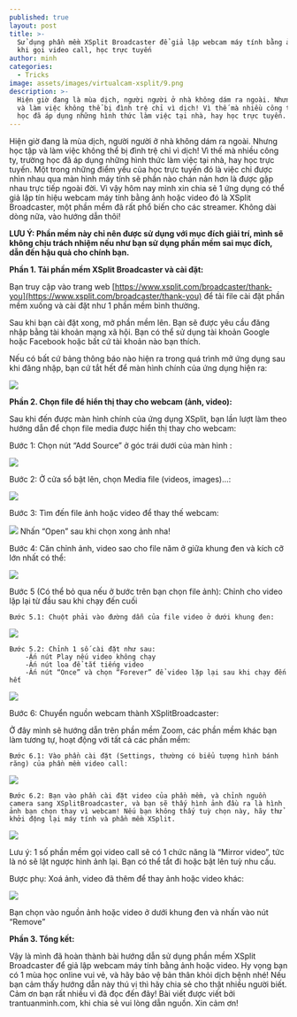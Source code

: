 ```yaml
---
published: true
layout: post
title: >-
  Sử dụng phần mềm XSplit Broadcaster để giả lập webcam máy tính bằng ảnh/video
  khi gọi video call, học trực tuyến
author: minh
categories:
  - Tricks
image: assets/images/virtualcam-xsplit/9.png
description: >-
  Hiện giờ đang là mùa dịch, người người ở nhà không dám ra ngoài. Nhưng học tập
  và làm việc không thể bị đình trệ chỉ vì dịch! Vì thế mà nhiều công ty, trường
  học đã áp dụng những hình thức làm việc tại nhà, hay học trực tuyến.
---
```

Hiện giờ đang là mùa dịch, người người ở nhà không dám ra ngoài. Nhưng học tập và làm việc không thể bị đình trệ chỉ vì dịch! Vì thế mà nhiều công ty, trường học đã áp dụng những hình thức làm việc tại nhà, hay học trực tuyến. Một trong những điểm yếu của học trực tuyến đó là việc chỉ được nhìn nhau qua màn hình máy tính sẽ phần nào chán nản hơn là được gặp nhau trực tiếp ngoài đời. Vì vậy hôm nay mình xin chia sẻ 1 ứng dụng có thể giả lập tín hiệu webcam máy tính bằng ảnh hoặc video đó là XSplit Broadcaster, một phần mềm đã rất phổ biến cho các streamer. Không dài dòng nữa, vào hướng dẫn thôi!

**LƯU Ý: Phần mềm này chỉ nên được sử dụng với mục đích giải trí, mình sẽ không chịu trách nhiệm nếu như bạn sử dụng phần mềm sai mục đích, dẫn đến hậu quả cho chính bạn.**

**Phần 1. Tải phần mềm XSplit Broadcaster và cài đặt:**

Bạn truy cập vào trang web [https://www.xsplit.com/broadcaster/thank-you](https://www.xsplit.com/broadcaster/thank-you) để tải file cài đặt phần mềm xuống và cài đặt như 1 phần mềm bình thường.

Sau khi bạn cài đặt xong, mở phần mềm lên. Bạn sẽ được yêu cầu đăng nhập bằng tài khoản mạng xã hội. Bạn có thể sử dụng tài khoản Google hoặc Facebook hoặc bất cứ tài khoản nào bạn thích.

Nếu có bất cứ bảng thông báo nào hiện ra trong quá trình mở ứng dụng sau khi đăng nhập, bạn cứ tắt hết để màn hình chính của ứng dụng hiện ra:

![]({{site.baseurl}}/assets/images/virtualcam-xsplit/1.png)

**Phần 2. Chọn file để hiển thị thay cho webcam (ảnh, video):**

Sau khi đến được màn hình chính của ứng dụng XSplit, bạn lần lượt làm theo hướng dẫn để chọn file media được hiển thị thay cho webcam:

Bước 1: Chọn nút “Add Source” ở góc trái dưới của màn hình :

![]({{site.baseurl}}/assets/images/virtualcam-xsplit/2.png)

Bước 2: Ở cửa sổ bật lên, chọn Media file (videos, images)…:

![]({{site.baseurl}}/assets/images/virtualcam-xsplit/3.png)

Bước 3: Tìm đến file ảnh hoặc video để thay thế webcam:

![]({{site.baseurl}}/assets/images/virtualcam-xsplit/4.png)
Nhấn “Open” sau khi chọn xong ảnh nha!

Bước 4: Căn chỉnh ảnh, video sao cho file năm ở giữa khung đen và kích cỡ lớn nhất có thể:

![]({{site.baseurl}}/assets/images/virtualcam-xsplit/5.png)

Bước 5 (Có thể bỏ qua nếu ở bước trên bạn chọn file ảnh): Chỉnh cho video lặp lại từ đầu sau khi chạy đến cuối

	Bước 5.1: Chuột phải vào đường dẫn của file video ở dưới khung đen:
    
![]({{site.baseurl}}/assets/images/virtualcam-xsplit/6.png)

	Bước 5.2: Chỉnh 1 số cài đặt như sau:
		-Ấn nút Play nếu video không chạy
		-Ấn nút loa để tắt tiếng video
		-Ấn nút “Once” và chọn “Forever” để video lặp lại sau khi chạy đến hết
        
![]({{site.baseurl}}/assets/images/virtualcam-xsplit/7.png)

Bước 6: Chuyển nguồn webcam thành XSplitBroadcaster:

Ở đây mình sẽ hướng dẫn trên phần mềm Zoom, các phần mềm khác bạn làm tương tự, hoạt động với tất cả các phần mềm:

	Bước 6.1: Vào phần cài đặt (Settings, thường có biểu tượng hình bánh răng) của phần mềm video call:

![]({{site.baseurl}}/assets/images/virtualcam-xsplit/8.png)

	Bước 6.2: Bạn vào phần cài đặt video của phần mềm, và chỉnh nguồn camera sang XSplitBroadcaster, và bạn sẽ thấy hình ảnh đầu ra là hình ảnh bạn chọn thay vì webcam! Nếu bạn không thấy tuỳ chọn này, hãy thử khởi động lại máy tính và phần mềm XSplit.

![]({{site.baseurl}}/assets/images/virtualcam-xsplit/9.png)

Lưu ý: 1 số phần mềm gọi video call sẽ có 1 chức năng là “Mirror video”, tức là nó sẽ lật ngược hình ảnh lại. Bạn có thể tắt đi hoặc bật lên tuỳ nhu cầu.

Bược phụ: Xoá ảnh, video đã thêm để thay ảnh hoặc video khác:

![]({{site.baseurl}}/assets/images/virtualcam-xsplit/10.png)

Bạn chọn vào nguồn ảnh hoặc video ở dưới khung đen và nhấn vào nút “Remove”

**Phần 3. Tổng kết:**

Vậy là mình đã hoàn thành bài hướng dẫn sử dụng phần mềm XSplit Broadcaster để giả lập webcam máy tính bằng ảnh hoặc video. Hy vọng bạn có 1 mùa học online vui vẻ, và hãy bảo vệ bản thân khỏi dịch bệnh nhé! Nếu bạn cảm thấy hướng dẫn này thú vị thì hãy chia sẻ cho thật nhiều người biết. Cảm ơn bạn rất nhiều vì đã đọc đến đây! Bài viết được viết bởi trantuanminh.com, khi chia sẻ vui lòng dẫn nguồn. Xin cảm ơn!
